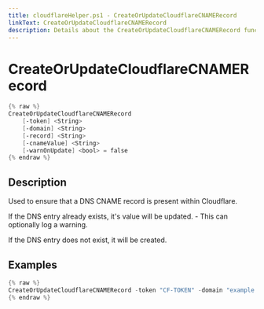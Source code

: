 ```yaml
---
title: cloudflareHelper.ps1 - CreateOrUpdateCloudflareCNAMERecord
linkText: CreateOrUpdateCloudflareCNAMERecord
description: Details about the CreateOrUpdateCloudflareCNAMERecord function in cloudflareHelper.ps1 helper script
---
```


# CreateOrUpdateCloudflareCNAMERecord

```PowerShell
{% raw %}
CreateOrUpdateCloudflareCNAMERecord
    [-token] <String>
    [-domain] <String>
    [-record] <String>
    [-cnameValue] <String>
    [-warnOnUpdate] <bool> = false
{% endraw %}
```

## Description

Used to ensure that a DNS CNAME record is present within Cloudflare.

If the DNS entry already exists, it's value will be updated. - This can optionally log a warning.

If the DNS entry does not exist, it will be created.

## Examples

```PowerShell
{% raw %}
CreateOrUpdateCloudflareCNAMERecord -token "CF-TOKEN" -domain "example.com" -record "mywebsite" -cnameValue "myserver.serverfarm.net"
{% endraw %}
```
